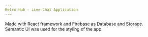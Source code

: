 ```yaml
---
Retro Hub - Live Chat Application
---
```


Made with React framework and Firebase as Database and Storage. Semantic UI was used for the styling of the app.
